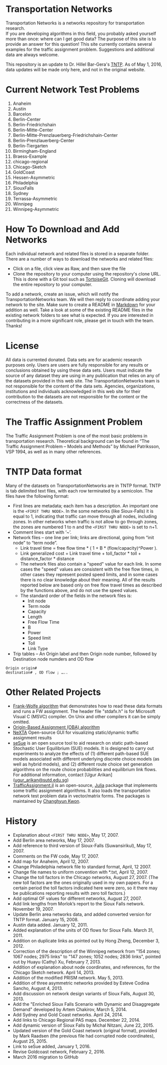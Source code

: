 # Transportation Networks 

Transportation Networks is a networks repository for transportation research.  
If you are developing algorithms in this field, you probably asked yourself 
more than once: where can I get good data?  The purpose of this site is to 
provide an answer for this question! This site currently contains several examples 
for the traffic assignment problem.  Suggestions and additional data are always welcome.

This repository is an update to Dr. Hillel Bar-Gera's [TNTP](http://www.bgu.ac.il/~bargera/tntp).
As of May 1, 2016, data updates will be made only here, and not in the original website.


# Current Network Test Problems

  1. Anaheim
  1. Austin
  1. Barcelon
  1. Berlin-Center
  1. Berlin-Friedrichshain
  1. Berlin-Mitte-Center
  1. Berlin-Mitte-Prenzlauerberg-Friedrichshain-Center
  1. Berlin-Prenzlauerberg-Center
  1. Berlin-Tiergarten
  1. Birmingham-England
  1. Braess-Example
  1. chicago-regional
  1. Chicago-Sketch
  1. GoldCoast
  1. Hessen-Asymmetric
  1. Philadelphia
  1. SiouxFalls
  1. Sydney
  1. Terrassa-Asymmetric
  1. Winnipeg
  1. Winnipeg-Asymmetric

# How To Download and Add Networks  

Each individual network and related files is stored in a separate folder. There
are a number of ways to download the networks and related files:
  - Click on a file, click view as Raw, and then save the file
  - Clone the repository to your computer using the repository's clone URL. This is done with a Git 
      tool such as [TortoiseGit](https://tortoisegit.org).  Cloning will download the
      entire repository to your computer.

To add a network, create an issue, which will notify the TransportationNetworks team.  We will then 
reply to coordinate adding your network to the site.  Make sure to create a README in 
[Markdown](https://guides.github.com/features/mastering-markdown/) for your 
addition as well.  Take a look at some of the existing README files in the existing network folders to see what 
is expected.  If you are interested in contributing in a more significant role, please get in touch with 
the team.  Thanks!
  
# License 

All data is currented donated.  Data sets are for academic research purposes only.  Users are
users are fully responsible for any results or conclusions obtained by using these data sets.
Users must indicate the source of any dataset they are using in any publication that relies 
on any of the datasets provided in this web site.  The TransportationNetworks team is not 
responsible for the content of the data sets. Agencies, organizations, institutions and 
individuals acknowledged in this web site for their contribution to the datasets are not 
responsible for the content or the correctness of the datasets.

# The Traffic Assignment Problem

The Traffic Assignment Problem is one of the most basic problems in transportation research. 
Theoretical background can be found in “The Traffic Assignment Problem – Models and Methods” 
by Michael Patriksson, VSP 1994, as well as in many other references.

# TNTP Data format 
Many of the datasets on TransportationNetworks are in TNTP format.  TNTP is tab delimited text files, 
with each row terminated by a semicolon.  The files have the following format:
 - First lines are metadata; each item has a description.  An important one is the `<FIRST THRU NODE>`. 
   In the some networks (like Sioux-Falls) it is equal to 1, indicating 
   that traffic can move through all nodes, including zones. In other networks when traffic is not 
   allow to go through zones, the zones are numbered 1 to n and the `<FIRST THRU NODE>` is set to n+1.
 - Comment lines start with ‘~’.
 - Network files – one line per link; links are directional, going from “init node” to “term node”.
     - Link travel time = free flow time * ( 1 + B * (flow/capacity)^Power ).
     - Link generalized cost = Link travel time + toll_factor * toll + distance_factor * distance
     - The network files also contain a "speed" value for each link. In some cases the "speed" values 
     are consistent with the free flow times, in other cases they represent posted speed limits, and 
     in some cases there is no clear knowledge about their meaning. All of the results reported below 
     are based only on free flow travel times as described by the functions above, and do not use the speed values.
     - The standard order of the fields in the network files is:
       - Init node
       - Term node
       - Capacity
       - Length
       - Free Flow Time
       - B
       - Power
       - Speed limit
       - Toll
       - Link Type
 - Trip tables – An Origin label and then Origin node number, followed by Destination node numders and OD flow 

```
Origin origin#
destination# , OD flow ; …..
```

# Other Related Projects 

 - [Frank-Wolfe algorithm](http://www.bgu.ac.il/~bargera/tntp/FW.zip) that demonstrates how to read these 
   data formats and runs a FW assignment.  The header file "stdafx.h" is for Microsoft Visual C (MSVC) compiler. On 
   Unix and other compilers it can be simply omitted.
 - [Origin-Based Assignment (OBA) algorithm](http://www.openchannelsoftware.org/projects/Origin-Based_Assignment/)
 - [NeXTA](https://code.google.com/archive/p/nexta/) Open-source GUI for visualizing static/dynamic traffic assignment results
 - [seSue](http://people.sutd.edu.sg/~ugur_arikan/seSue/) is an open source tool to aid research on static path-based 
   Stochastic User Equilibrium (SUE) models. It is designed to carry out experiments to analyze the effects of 
   (1) different path-based SUE models associated with different underlying discrete choice models 
   (as well as hybrid models), and (2) different route choice set generation algorithms on the route choice 
   probabilities and equilibrium link flows. For additional information, contact [Ugur Arikan] (ugur_arikan@sutd.edu.sg)
 - [TrafficAssignment.jl](https://github.com/chkwon/TrafficAssignment.jl) is an open-source, [Julia](http://www.julialang.org) package that implements some traffic assignment algorithms. It also loads the transportation network test problem data in vector/matrix forms. The packages is maintained by [Changhyun Kwon](http://www.chkwon.net).

# History

 - Explanation about `<FIRST THRU NODE>`, May 17, 2007.
 - Add Berlin area networks, May 17, 2007.
 - Add reference to third version of Sioux-Falls (Suwansirikul), May 17, 2007.
 - Comments on the FW code, May 17, 2007.
 - Add map for Anaheim, April 12, 2007.
 - Change Philadelphia network file to standard format, April, 12 2007.
 - Change file names to uniform convention with *.txt, April 12, 2007.
 - Change the toll factors in the Chicago networks, August 27, 2007. (The new toll factors are the ones originally used in my own papers. For a certain period the toll factors indicated here were zero, so it there may be publications reporting results with zero toll factors.)
 - Add optimal OF values for different networks, August 27, 2007.
 - Add link lengths from Morlok’s report to the Sioux Falls network. November 19, 2007.
 - Update Berlin area networks data, and added converted version for TNTP format. January 15, 2008.
 - Austin data added. January 12, 2011.
 - Added explanation of the units of OD flows for Sioux Falls. March 31, 2011.
 - Addition on duplicate links as pointed out by Hong Zheng, December 3, 2012.
 - Correction of the description of the Winnipeg network from "154 zones; 1067 nodes; 2975 links" to "147 zones; 1052 nodes; 2836 links", pointed out by Huayu (Cathy) Xu, February 7, 2013.
 - Addition of explanation about node coordinates, and references, for the Chicago Sketch network. April 14, 2013.
 - Addition of the modified PRISM network. May 5, 2013.
 - Addition of three asymmetric networks provided by Esteve Codina Sancho, August 4, 2013.
 - Add discussion on network design variants of Sioux Falls, August 30, 2013.
 - Add the "Enriched Sioux Falls Scenario with Dynamic and Disaggregate Demand" developed by Artem Chakirov, March 5, 2014.
 - Add Sydney and Gold Coast networks. April 24, 2014.
 - Add links to Chicago Regional PAS maps. December 22, 2014.
 - Add dynamic version of Sioux Falls by Michal Nitzani, June 22, 2015.
 - Updated version of the Gold Coast network (original format), provided by Mark Raadsen (the previous file had corrupted node coordinates), August 25, 2015.
 - Link to seSue added, January 1, 2016.
 - Revise Goldcoast network, February 2, 2016.
 - March 2016 migration to GitHub
 
